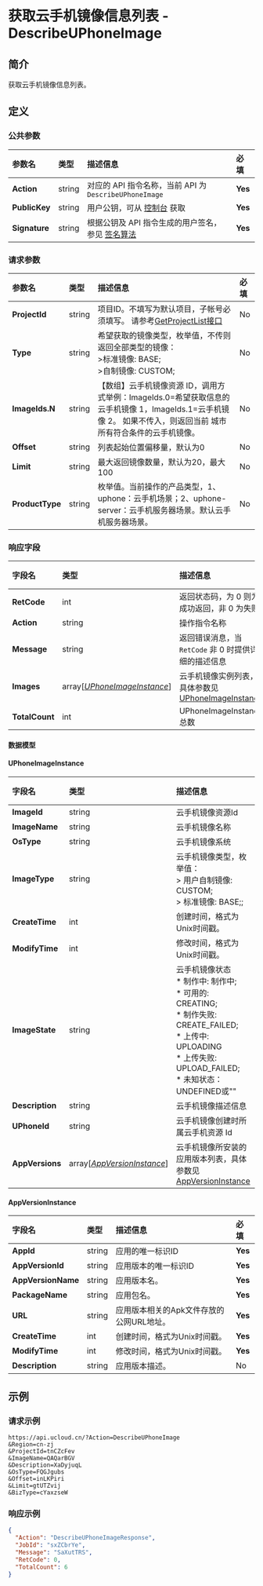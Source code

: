 # 获取云手机镜像信息列表 - DescribeUPhoneImage

## 简介

获取云手机镜像信息列表。  









## 定义

### 公共参数

| 参数名 | 类型 | 描述信息 | 必填 |
|:---|:---|:---|:---|
| **Action**     | string  | 对应的 API 指令名称，当前 API 为 `DescribeUPhoneImage`                        | **Yes** |
| **PublicKey**  | string  | 用户公钥，可从 [控制台](https://console.ucloud.cn/uapi/apikey) 获取                                             | **Yes** |
| **Signature**  | string  | 根据公钥及 API 指令生成的用户签名，参见 [签名算法](api/summary/signature.md)  | **Yes** |

### 请求参数

| 参数名 | 类型 | 描述信息 | 必填 |
|:---|:---|:---|:---|
| **ProjectId** | string | 项目ID。不填写为默认项目，子帐号必须填写。 请参考[GetProjectList接口](https://docs.ucloud.cn/api/summary/get_project_list) |No|
| **Type** | string | 希望获取的镜像类型，枚举值，不传则返回全部类型的镜像： <br /> >标准镜像: BASE; <br />>自制镜像: CUSTOM;  <br /> |No|
| **ImageIds.N** | string | 【数组】云手机镜像资源 ID，调用方式举例：ImageIds.0=希望获取信息的云手机镜像 1，ImageIds.1=云手机镜像 2。 如果不传入，则返回当前 城市 所有符合条件的云手机镜像。 |No|
| **Offset** | string | 列表起始位置偏移量，默认为0 |No|
| **Limit** | string | 最大返回镜像数量，默认为20，最大100 |No|
| **ProductType** | string | 枚举值。当前操作的产品类型，1、uphone：云手机场景；2、uphone-server：云手机服务器场景。默认云手机服务器场景。 |No|

### 响应字段

| 字段名 | 类型 | 描述信息 | 必填 |
|:---|:---|:---|:---|
| **RetCode** | int | 返回状态码，为 0 则为成功返回，非 0 为失败 |**Yes**|
| **Action** | string | 操作指令名称 |**Yes**|
| **Message** | string | 返回错误消息，当 `RetCode` 非 0 时提供详细的描述信息 |No|
| **Images** | array[[*UPhoneImageInstance*](#UPhoneImageInstance)] | 云手机镜像实例列表，具体参数见 [UPhoneImageInstance](#uphoneimageinstance) |**Yes**|
| **TotalCount** | int | UPhoneImageInstance总数 |No|

#### 数据模型


#### UPhoneImageInstance

| 字段名 | 类型 | 描述信息 | 必填 |
|:---|:---|:---|:---|
| **ImageId** | string | 云手机镜像资源Id |**Yes**|
| **ImageName** | string | 云手机镜像名称 |**Yes**|
| **OsType** | string | 云手机镜像系统 |**Yes**|
| **ImageType** | string | 云手机镜像类型，枚举值：<br />> 用户自制镜像: CUSTOM;  <br />> 标准镜像: BASE;;   |**Yes**|
| **CreateTime** | int | 创建时间，格式为Unix时间戳。 |**Yes**|
| **ModifyTime** | int | 修改时间，格式为Unix时间戳。 |**Yes**|
| **ImageState** | string | 云手机镜像状态<br />* 制作中: 制作中; <br />* 可用的: CREATING; <br />* 制作失败: CREATE_FAILED; <br />* 上传中: UPLOADING <br />* 上传失败: UPLOAD_FAILED; <br />* 未知状态：UNDEFINED或"" |**Yes**|
| **Description** | string | 云手机镜像描述信息 |No|
| **UPhoneId** | string | 云手机镜像创建时所属云手机资源 Id |No|
| **AppVersions** | array[[*AppVersionInstance*](#AppVersionInstance)] | 云手机镜像所安装的应用版本列表，具体参数见 [AppVersionInstance](#appversioninstance) |No|

#### AppVersionInstance

| 字段名 | 类型 | 描述信息 | 必填 |
|:---|:---|:---|:---|
| **AppId** | string | 应用的唯一标识ID |**Yes**|
| **AppVersionId** | string | 应用版本的唯一标识ID |**Yes**|
| **AppVersionName** | string | 应用版本名。 |**Yes**|
| **PackageName** | string | 应用包名。 |**Yes**|
| **URL** | string | 应用版本相关的Apk文件存放的公网URL地址。<br /> |**Yes**|
| **CreateTime** | int | 创建时间，格式为Unix时间戳。 |**Yes**|
| **ModifyTime** | int | 修改时间，格式为Unix时间戳。 |**Yes**|
| **Description** | string | 应用版本描述。 |No|

## 示例

### 请求示例
    
```
https://api.ucloud.cn/?Action=DescribeUPhoneImage
&Region=cn-zj
&ProjectId=tnCZcFev
&ImageName=QAQarBGV
&Description=XaDyjuqL
&OsType=FQGJgubs
&Offset=inLKPiri
&Limit=gtUTZvij
&BizType=cYaxzseW
```

### 响应示例
    
```json
{
  "Action": "DescribeUPhoneImageResponse",
  "JobId": "sxZCbrYe",
  "Message": "SaXutTRS",
  "RetCode": 0,
  "TotalCount": 6
}
```





